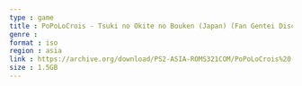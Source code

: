 ```yaml
---
type : game
title : PoPoLoCrois - Tsuki no Okite no Bouken (Japan) (Fan Gentei Disc)
genre : 
format : iso
region : asia
link : https://archive.org/download/PS2-ASIA-ROMS321COM/PoPoLoCrois%20-%20Tsuki%20no%20Okite%20no%20Bouken%20%28Japan%29%20%28Fan%20Gentei%20Disc%29.7z
size : 1.5GB
---
```

